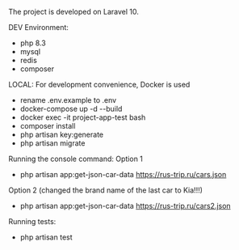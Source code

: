 The project is developed on Laravel 10.

DEV Environment:
 - php 8.3
 - mysql
 - redis
 - composer

LOCAL:
For development convenience, Docker is used
 - rename .env.example to .env
 - docker-compose up -d --build
 - docker exec -it project-app-test bash
 - composer install
 - php artisan key:generate
 - php artisan migrate

Running the console command:
 Option 1
 - php artisan app:get-json-car-data https://rus-trip.ru/cars.json
	
 Option 2 (changed the brand name of the last car to Kia!!!)
 - php artisan app:get-json-car-data https://rus-trip.ru/cars2.json

Running tests:
 - php artisan test
